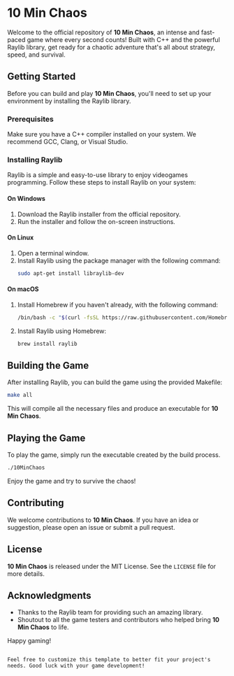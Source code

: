 # 10 Min Chaos

Welcome to the official repository of **10 Min Chaos**, an intense and fast-paced game where every second counts! Built with C++ and the powerful Raylib library, get ready for a chaotic adventure that's all about strategy, speed, and survival.

## Getting Started

Before you can build and play **10 Min Chaos**, you'll need to set up your environment by installing the Raylib library.

### Prerequisites

Make sure you have a C++ compiler installed on your system. We recommend GCC, Clang, or Visual Studio.

### Installing Raylib

Raylib is a simple and easy-to-use library to enjoy videogames programming. Follow these steps to install Raylib on your system:

#### On Windows

1. Download the Raylib installer from the official repository.
2. Run the installer and follow the on-screen instructions.

#### On Linux

1. Open a terminal window.
2. Install Raylib using the package manager with the following command:
   ```bash
   sudo apt-get install libraylib-dev

#### On macOS

1. Install Homebrew if you haven't already, with the following command:
   ```bash
   /bin/bash -c "$(curl -fsSL https://raw.githubusercontent.com/Homebrew/install/HEAD/install.sh)"
   ```
2. Install Raylib using Homebrew:
   ```bash
   brew install raylib
   ```

## Building the Game

After installing Raylib, you can build the game using the provided Makefile:

```bash
make all
```

This will compile all the necessary files and produce an executable for **10 Min Chaos**.

## Playing the Game

To play the game, simply run the executable created by the build process.

```bash
./10MinChaos
```

Enjoy the game and try to survive the chaos!

## Contributing

We welcome contributions to **10 Min Chaos**. If you have an idea or suggestion, please open an issue or submit a pull request.

## License

**10 Min Chaos** is released under the MIT License. See the `LICENSE` file for more details.

## Acknowledgments

- Thanks to the Raylib team for providing such an amazing library.
- Shoutout to all the game testers and contributors who helped bring **10 Min Chaos** to life.

Happy gaming!
```

Feel free to customize this template to better fit your project's needs. Good luck with your game development!
